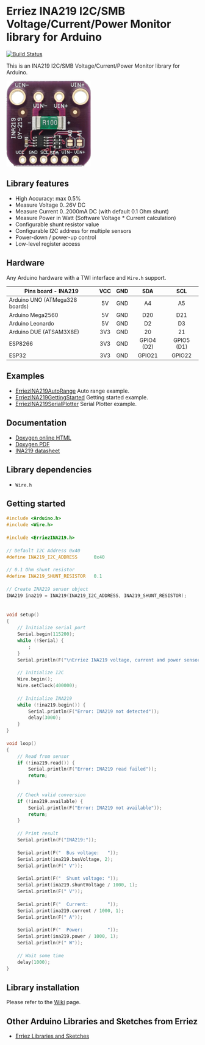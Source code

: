 # Erriez INA219 I2C/SMB Voltage/Current/Power Monitor library for Arduino

[![Build Status](https://travis-ci.org/Erriez/ErriezINA219.svg?branch=master)](https://travis-ci.org/Erriez/ErriezINA219)

This is an INA219 I2C/SMB Voltage/Current/Power Monitor library for Arduino.

![INA219](https://raw.githubusercontent.com/Erriez/ErriezINA219/master/extras/INA219.png)


## Library features

* High Accuracy: max 0.5%
* Measure Voltage 0..26V DC
* Measure Current 0..2000mA DC (with default 0.1 Ohm shunt)
* Measure Power in Watt (Software Voltage * Current calculation)
* Configurable shunt resistor value
* Configurable I2C address for multiple sensors
* Power-down / power-up control
* Low-level register access


## Hardware

Any Arduino hardware with a TWI interface and ```Wire.h``` support.

| Pins board - INA219            | VCC  | GND  |    SDA     |    SCL     |
| ------------------------------ | :--: | :--: | :--------: | :--------: | 
| Arduino UNO (ATMega328 boards) |  5V  | GND  |     A4     |     A5     |
| Arduino Mega2560               |  5V  | GND  |    D20     |    D21     |
| Arduino Leonardo               |  5V  | GND  |     D2     |     D3     |
| Arduino DUE (ATSAM3X8E)        | 3V3  | GND  |     20     |     21     |
| ESP8266                        | 3V3  | GND  | GPIO4 (D2) | GPIO5 (D1) |
| ESP32                          | 3V3  | GND  |   GPIO21   |   GPIO22   |


## Examples

* [ErriezINA219AutoRange](https://github.com/Erriez/ErriezINA219/blob/master/examples/ErriezINA219AutoRange/ErriezINA219AutoRange.ino) Auto range example.
* [ErriezINA219GettingStarted](https://github.com/Erriez/ErriezINA219/blob/master/examples/ErriezINA219GettingStarted/ErriezINA219GettingStarted.ino) Getting started example.
* [ErriezINA219SerialPlotter](https://github.com/Erriez/ErriezINA219/blob/master/examples/ErriezINA219SerialPlotter/ErriezINA219SerialPlotter.ino) Serial Plotter example.


## Documentation

- [Doxygen online HTML](https://erriez.github.io/ErriezINA219) 
- [Doxygen PDF](https://github.com/Erriez/ErriezINA219/raw/master/ErriezINA219.pdf)
- [INA219 datasheet](https://github.com/Erriez/ErriezINA219/blob/master/extras/INA219.pdf)


## Library dependencies

* ```Wire.h```


## Getting started

```c++
#include <Arduino.h>
#include <Wire.h>

#include <ErriezINA219.h>

// Default I2C Address 0x40
#define INA219_I2C_ADDRESS      0x40

// 0.1 Ohm shunt resistor
#define INA219_SHUNT_RESISTOR   0.1

// Create INA219 sensor object
INA219 ina219 = INA219(INA219_I2C_ADDRESS, INA219_SHUNT_RESISTOR);


void setup()
{
    // Initialize serial port
    Serial.begin(115200);
    while (!Serial) {
        ;
    }
    Serial.println(F("\nErriez INA219 voltage, current and power sensor example\n"));

    // Initialize I2C
    Wire.begin();
    Wire.setClock(400000);

    // Initialize INA219
    while (!ina219.begin()) {
        Serial.println(F("Error: INA219 not detected"));
        delay(3000);
    }
}

void loop()
{
    // Read from sensor
    if (!ina219.read()) {
        Serial.println(F("Error: INA219 read failed"));
        return;
    }

    // Check valid conversion
    if (!ina219.available) {
        Serial.println(F("Error: INA219 not available"));
        return;
    }

    // Print result
    Serial.println(F("INA219:"));

    Serial.print(F("  Bus voltage:   "));
    Serial.print(ina219.busVoltage, 2);
    Serial.println(F(" V"));

    Serial.print(F("  Shunt voltage: "));
    Serial.print(ina219.shuntVoltage / 1000, 1);
    Serial.println(F(" V"));

    Serial.print(F("  Current:       "));
    Serial.print(ina219.current / 1000, 1);
    Serial.println(F(" A"));

    Serial.print(F("  Power:         "));
    Serial.print(ina219.power / 1000, 1);
    Serial.println(F(" W"));

    // Wait some time
    delay(1000);
}
```

## Library installation

Please refer to the [Wiki](https://github.com/Erriez/ErriezArduinoLibrariesAndSketches/wiki) page.


## Other Arduino Libraries and Sketches from Erriez

* [Erriez Libraries and Sketches](https://github.com/Erriez/ErriezArduinoLibrariesAndSketches)
